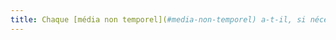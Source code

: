 ```yaml
---
title: Chaque [média non temporel](#media-non-temporel) a-t-il, si nécessaire, une alternative (hors cas particuliers) ?
---
```

